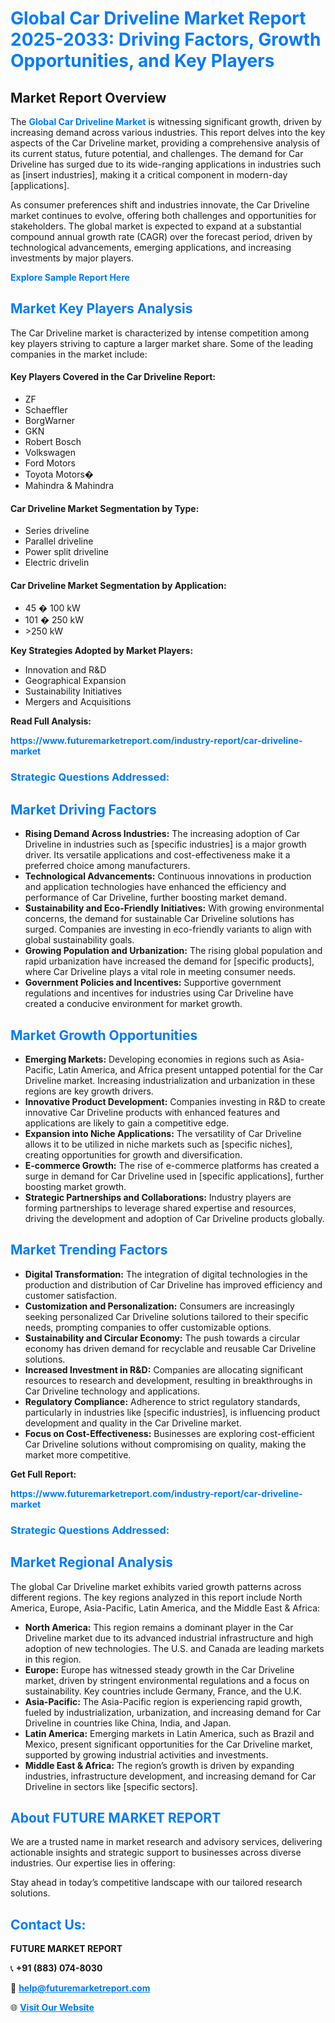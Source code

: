 <h1 style="color: #007BFF;">Global Car Driveline Market Report 2025-2033: Driving Factors, Growth Opportunities, and Key Players</h1>

<section id="overview">
<h2>Market Report Overview</h2>
<p>The <a href="https://www.futuremarketreport.com/industry-report/car-driveline-market" style="color: #007BFF; text-decoration: none;"><strong>Global Car Driveline Market</strong></a> is witnessing significant growth, driven by increasing demand across various industries. This report delves into the key aspects of the Car Driveline market, providing a comprehensive analysis of its current status, future potential, and challenges. The demand for Car Driveline has surged due to its wide-ranging applications in industries such as [insert industries], making it a critical component in modern-day [applications].</p>
<p>As consumer preferences shift and industries innovate, the Car Driveline market continues to evolve, offering both challenges and opportunities for stakeholders. The global market is expected to expand at a substantial compound annual growth rate (CAGR) over the forecast period, driven by technological advancements, emerging applications, and increasing investments by major players.</p>
</section>

<section id="overview">
<p><a href="https://www.futuremarketreport.com/request-sample/reportId=89985" style="color: #007BFF; text-decoration: none;"><strong>Explore Sample Report Here</strong></a></p>
</section>

<section id="key-players">
<h2 style="color: #007BFF;">Market Key Players Analysis</h2>
<p>The Car Driveline market is characterized by intense competition among key players striving to capture a larger market share. Some of the leading companies in the market include:</p>
<h4>Key Players Covered in the Car Driveline Report:</h4>
<ul><li>ZF</li><li>Schaeffler</li><li>BorgWarner</li><li>GKN</li><li>Robert Bosch</li><li>Volkswagen</li><li>Ford Motors</li><li>Toyota Motors�</li><li>Mahindra &amp; Mahindra</li></ul>
<h4>Car Driveline Market Segmentation by Type:</h4>
<ul><li>Series driveline</li><li>Parallel driveline</li><li>Power split driveline</li><li>Electric drivelin</li></ul>

<h4>Car Driveline Market Segmentation by Application:</h4>
<ul><li>45 � 100 kW</li><li>101 � 250 kW</li><li>&gt;250 kW</li></ul>
<p><strong>Key Strategies Adopted by Market Players:</strong></p>
<ul>
<li>Innovation and R&D</li>
<li>Geographical Expansion</li>
<li>Sustainability Initiatives</li>
<li>Mergers and Acquisitions</li>
</ul>
</section>

<section>
<p><strong>Read Full Analysis: </strong></p><a href="https://www.futuremarketreport.com/industry-report/car-driveline-market" style="color: #007BFF; text-decoration: none;"><strong>https://www.futuremarketreport.com/industry-report/car-driveline-market</strong></a>
<h3 style="color: #007BFF;">Strategic Questions Addressed:</h3>
</section>

<section id="driving-factors">
<h2 style="color: #007BFF;">Market Driving Factors</h2>
<ul>
<li><strong>Rising Demand Across Industries:</strong> The increasing adoption of Car Driveline in industries such as [specific industries] is a major growth driver. Its versatile applications and cost-effectiveness make it a preferred choice among manufacturers.</li>
<li><strong>Technological Advancements:</strong> Continuous innovations in production and application technologies have enhanced the efficiency and performance of Car Driveline, further boosting market demand.</li>
<li><strong>Sustainability and Eco-Friendly Initiatives:</strong> With growing environmental concerns, the demand for sustainable Car Driveline solutions has surged. Companies are investing in eco-friendly variants to align with global sustainability goals.</li>
<li><strong>Growing Population and Urbanization:</strong> The rising global population and rapid urbanization have increased the demand for [specific products], where Car Driveline plays a vital role in meeting consumer needs.</li>
<li><strong>Government Policies and Incentives:</strong> Supportive government regulations and incentives for industries using Car Driveline have created a conducive environment for market growth.</li>
</ul>
</section>

<section id="growth-opportunities">
<h2 style="color: #007BFF;">Market Growth Opportunities</h2>
<ul>
<li><strong>Emerging Markets:</strong> Developing economies in regions such as Asia-Pacific, Latin America, and Africa present untapped potential for the Car Driveline market. Increasing industrialization and urbanization in these regions are key growth drivers.</li>
<li><strong>Innovative Product Development:</strong> Companies investing in R&D to create innovative Car Driveline products with enhanced features and applications are likely to gain a competitive edge.</li>
<li><strong>Expansion into Niche Applications:</strong> The versatility of Car Driveline allows it to be utilized in niche markets such as [specific niches], creating opportunities for growth and diversification.</li>
<li><strong>E-commerce Growth:</strong> The rise of e-commerce platforms has created a surge in demand for Car Driveline used in [specific applications], further boosting market growth.</li>
<li><strong>Strategic Partnerships and Collaborations:</strong> Industry players are forming partnerships to leverage shared expertise and resources, driving the development and adoption of Car Driveline products globally.</li>
</ul>
</section>

<section id="trending-factors">
<h2 style="color: #007BFF;">Market Trending Factors</h2>
<ul>
<li><strong>Digital Transformation:</strong> The integration of digital technologies in the production and distribution of Car Driveline has improved efficiency and customer satisfaction.</li>
<li><strong>Customization and Personalization:</strong> Consumers are increasingly seeking personalized Car Driveline solutions tailored to their specific needs, prompting companies to offer customizable options.</li>
<li><strong>Sustainability and Circular Economy:</strong> The push towards a circular economy has driven demand for recyclable and reusable Car Driveline solutions.</li>
<li><strong>Increased Investment in R&D:</strong> Companies are allocating significant resources to research and development, resulting in breakthroughs in Car Driveline technology and applications.</li>
<li><strong>Regulatory Compliance:</strong> Adherence to strict regulatory standards, particularly in industries like [specific industries], is influencing product development and quality in the Car Driveline market.</li>
<li><strong>Focus on Cost-Effectiveness:</strong> Businesses are exploring cost-efficient Car Driveline solutions without compromising on quality, making the market more competitive.</li>
</ul>
</section>

<section>
<p><strong>Get Full Report: </strong></p><a href="https://www.futuremarketreport.com/industry-report/car-driveline-market" style="color: #007BFF; text-decoration: none;"><strong>https://www.futuremarketreport.com/industry-report/car-driveline-market</strong></a>
<h3 style="color: #007BFF;">Strategic Questions Addressed:</h3>
</section>


<section id="regional-analysis">
<h2 style="color: #007BFF;">Market Regional Analysis</h2>
<p>The global Car Driveline market exhibits varied growth patterns across different regions. The key regions analyzed in this report include North America, Europe, Asia-Pacific, Latin America, and the Middle East & Africa:</p>
<ul>
<li><strong>North America:</strong> This region remains a dominant player in the Car Driveline market due to its advanced industrial infrastructure and high adoption of new technologies. The U.S. and Canada are leading markets in this region.</li>
<li><strong>Europe:</strong> Europe has witnessed steady growth in the Car Driveline market, driven by stringent environmental regulations and a focus on sustainability. Key countries include Germany, France, and the U.K.</li>
<li><strong>Asia-Pacific:</strong> The Asia-Pacific region is experiencing rapid growth, fueled by industrialization, urbanization, and increasing demand for Car Driveline in countries like China, India, and Japan.</li>
<li><strong>Latin America:</strong> Emerging markets in Latin America, such as Brazil and Mexico, present significant opportunities for the Car Driveline market, supported by growing industrial activities and investments.</li>
<li><strong>Middle East & Africa:</strong> The region’s growth is driven by expanding industries, infrastructure development, and increasing demand for Car Driveline in sectors like [specific sectors].</li>
</ul>
</section>

<footer>
<h2 style="color: #007BFF;">About FUTURE MARKET REPORT</h2>
<p>We are a trusted name in market research and advisory services, delivering actionable insights and strategic support to businesses across diverse industries. Our expertise lies in offering:</p>

<p>Stay ahead in today’s competitive landscape with our tailored research solutions.</p>

<h2 style="color: #007BFF;">Contact Us:</h2>
<p><strong>FUTURE MARKET REPORT</strong></p>
<p>📞 <strong>+91 (883) 074-8030</strong></p>
<p>📧 <strong><a href="mailto:help@futuremarketreport.com" style="color: #007BFF;">help@futuremarketreport.com</a></strong></p>
<p>🌐 <strong><a href="https://www.futuremarketreport.com/" style="color: #007BFF;">Visit Our Website</a></strong></p>
</footer>